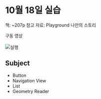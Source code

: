 # 10월 18일 실습 

책: ~207p
참고 자료: Playground 나만의 스토리 

구동 영상 <br><br>
![실행](https://user-images.githubusercontent.com/97100404/196601229-cd54d4c3-16f3-4f5c-9461-ae509e8704d4.gif)

## Subject
- Button
- Navigation View
- List
- Geometry Reader
